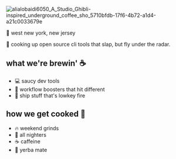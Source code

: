 ![alialobaidi6050_A_Studio_Ghibli-inspired_underground_coffee_sho_5710bfdb-17f6-4b72-a1d4-a21c0033679e](https://github.com/user-attachments/assets/a0dc6538-608e-4291-9dab-fd620cf2ae92)

📍 west new york, new jersey

🔨 cooking up open source cli tools that slap, but fly under the radar.

## what we're brewin' ☕️

- 💻 saucy dev tools
- 🎯 workflow boosters that hit different
- 🚀 ship stuff that's lowkey fire

## how we get cooked 🌙

- 🔥 weekend grinds
- 🦉 all nighters
- ☕️ caffeine 
- 🧉 yerba mate
